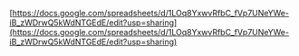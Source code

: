 [https://docs.google.com/spreadsheets/d/1LOq8YxwvRfbC_fVp7UNeYWe-iB_zWDrwQ5kWdNTGEdE/edit?usp=sharing](https://docs.google.com/spreadsheets/d/1LOq8YxwvRfbC_fVp7UNeYWe-iB_zWDrwQ5kWdNTGEdE/edit?usp=sharing)